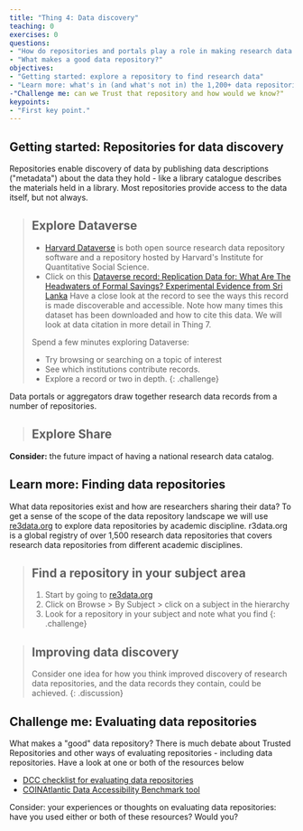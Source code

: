```yaml
---
title: "Thing 4: Data discovery"
teaching: 0
exercises: 0
questions:
- "How do repositories and portals play a role in making research data discoverable and accessible?"
- "What makes a good data repository?"
objectives:
- "Getting started: explore a repository to find research data"
- "Learn more: what's in (and what's not in) the 1,200+ data repositories in re3data?"
-"Challenge me: can we Trust that repository and how would we know?"
keypoints:
- "First key point."
---
```

## Getting started: Repositories for data discovery

Repositories enable discovery of data by publishing data descriptions ("metadata") about the data they hold - like a library catalogue describes the materials held in a library.  Most repositories provide access to the data itself, but not always.

>## Explore Dataverse
>* [Harvard Dataverse](https://dataverse.harvard.edu/)  is both open source research data repository software and a repository hosted by Harvard's Institute for Quantitative Social Science.
>* Click on this [Dataverse record: Replication Data for: What Are The Headwaters of Formal Savings? Experimental Evidence from Sri Lanka](https://doi.org/10.7910/DVN/DGTAKN)
> Have a close look at the record to see the ways this record is made discoverable and accessible.  Note how many times this dataset has been downloaded and how to cite this data.  We will look at data citation in more detail in Thing 7.
>
> Spend a few minutes exploring Dataverse:
>* Try browsing or searching on a topic of interest
>* See which institutions contribute records.  
>* Explore a record or two in depth.
{: .challenge}

Data portals or aggregators draw together research data records from a number of repositories.

>## Explore Share

**Consider:** the future impact of having a national research data catalog.

## Learn more: Finding data repositories

What data repositories exist and how are researchers sharing their data?  To get a sense of the scope of the data repository landscape we will use [re3data.org](http://www.re3data.org/) to explore data repositories by academic discipline. r3data.org is a global registry of over 1,500 research data repositories that covers research data repositories from different academic disciplines.

>## Find a repository in your subject area
>1. Start by going to [re3data.org](http://www.re3data.org/)
>2.  Click on Browse > By Subject > click on a subject in the hierarchy
>3.  Look for a repository in your subject and note what you find
{: .challenge}

>## Improving data discovery
>Consider one idea for how you think improved discovery of research data repositories, and the data records they contain, could be achieved.
{: .discussion}

## Challenge me: Evaluating data repositories
What makes a "good" data repository?  There is much debate about Trusted Repositories and other ways of evaluating repositories - including data repositories.
Have a look at one or both of the resources below
* [DCC checklist for evaluating data repositories](http://www.dcc.ac.uk/resources/how-guides-checklists/where-keep-research-data/where-keep-research-data)
* [COINAtlantic Data Accessibility Benchmark tool](http://coinatlantic.ca/index.php/coinatlantic/data-accessibility-benchmark-tool)

Consider: your experiences or thoughts on evaluating data repositories: have you used either or both of these resources?  Would you?  

